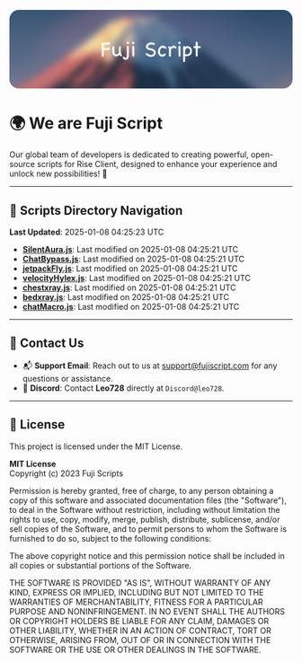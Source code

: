 ![Banner](.github/b.webp)

# 🌍 **We are Fuji Script**

Our global team of developers is dedicated to creating powerful, open-source scripts for Rise Client, designed to enhance your experience and unlock new possibilities! 🌟

---
<!-- SCRIPTS_NAVIGATION_START -->
## 📂 **Scripts Directory Navigation**

**Last Updated**: 2025-01-08 04:25:23 UTC

- **[SilentAura.js](scripts/SilentAura.js)**: Last modified on 2025-01-08 04:25:21 UTC
- **[ChatBypass.js](scripts/ChatBypass.js)**: Last modified on 2025-01-08 04:25:21 UTC
- **[jetpackFly.js](scripts/jetpackFly.js)**: Last modified on 2025-01-08 04:25:21 UTC
- **[velocityHylex.js](scripts/velocityHylex.js)**: Last modified on 2025-01-08 04:25:21 UTC
- **[chestxray.js](scripts/chestxray.js)**: Last modified on 2025-01-08 04:25:21 UTC
- **[bedxray.js](scripts/bedxray.js)**: Last modified on 2025-01-08 04:25:21 UTC
- **[chatMacro.js](scripts/chatMacro.js)**: Last modified on 2025-01-08 04:25:21 UTC

<!-- SCRIPTS_NAVIGATION_END -->

---

## 💬 **Contact Us**  
- 📬 **Support Email**: Reach out to us at [support@fujiscript.com](mailto:support@fujiscript.com) for any questions or assistance.  
- 💬 **Discord**: Contact **Leo728** directly at `Discord@leo728`.

---

## 📜 **License**

This project is licensed under the MIT License.  

**MIT License**  
Copyright (c) 2023 Fuji Scripts  

Permission is hereby granted, free of charge, to any person obtaining a copy of this software and associated documentation files (the "Software"), to deal in the Software without restriction, including without limitation the rights to use, copy, modify, merge, publish, distribute, sublicense, and/or sell copies of the Software, and to permit persons to whom the Software is furnished to do so, subject to the following conditions:  

The above copyright notice and this permission notice shall be included in all copies or substantial portions of the Software.  

THE SOFTWARE IS PROVIDED "AS IS", WITHOUT WARRANTY OF ANY KIND, EXPRESS OR IMPLIED, INCLUDING BUT NOT LIMITED TO THE WARRANTIES OF MERCHANTABILITY, FITNESS FOR A PARTICULAR PURPOSE AND NONINFRINGEMENT. IN NO EVENT SHALL THE AUTHORS OR COPYRIGHT HOLDERS BE LIABLE FOR ANY CLAIM, DAMAGES OR OTHER LIABILITY, WHETHER IN AN ACTION OF CONTRACT, TORT OR OTHERWISE, ARISING FROM, OUT OF OR IN CONNECTION WITH THE SOFTWARE OR THE USE OR OTHER DEALINGS IN THE SOFTWARE.  
